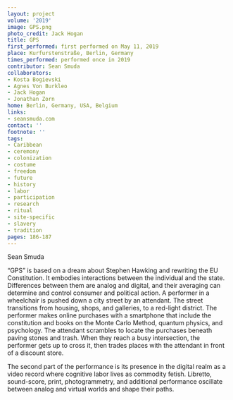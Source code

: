 ```yaml
---
layout: project
volume: '2019'
image: GPS.png
photo_credit: Jack Hogan
title: GPS
first_performed: first performed on May 11, 2019
place: Kurfurstenstraße, Berlin, Germany
times_performed: performed once in 2019
contributor: Sean Smuda
collaborators:
- Kosta Bogievski
- Agnes Von Burkleo
- Jack Hogan
- Jonathan Zorn
home: Berlin, Germany, USA, Belgium
links:
- seansmuda.com
contact: ''
footnote: ''
tags:
- Caribbean
- ceremony
- colonization
- costume
- freedom
- future
- history
- labor
- participation
- research
- ritual
- site-specific
- slavery
- tradition
pages: 186-187
---
```


Sean Smuda

“GPS” is based on a dream about Stephen Hawking and rewriting the EU Constitution. It embodies interactions between the individual and the state. Differences between them are analog and digital, and their averaging can determine and control consumer and political action. A performer in a wheelchair is pushed down a city street by an attendant. The street transitions from housing, shops, and galleries, to a red-light district. The performer makes online purchases with a smartphone that include the constitution and books on the Monte Carlo Method, quantum physics, and psychology. The attendant scrambles to locate the purchases beneath paving stones and trash. When they reach a busy intersection, the performer gets up to cross it, then trades places with the attendant in front of a discount store.

The second part of the performance is its presence in the digital realm as a video record where cognitive labor lives as commodity fetish. Libretto, sound-score, print, photogrammetry, and additional performance oscillate between analog and virtual worlds and shape their paths.
